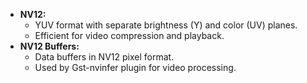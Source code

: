 - **NV12:**
    - YUV format with separate brightness (Y) and color (UV) planes.
    - Efficient for video compression and playback.
- **NV12 Buffers:**
    - Data buffers in NV12 pixel format.
    - Used by Gst-nvinfer plugin for video processing.

